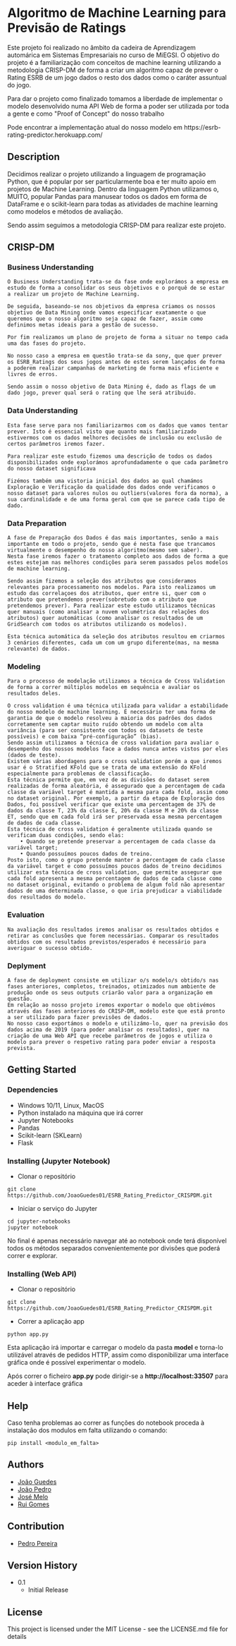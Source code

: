# Algoritmo de Machine Learning para Previsão de Ratings

<p>Este projeto foi realizado no âmbito da cadeira de Aprendizagem automárica em Sistemas Empresariais no curso de MiEGSI. O objetivo do projeto é a familiarização com conceitos de machine learning utilizando a metodologia CRISP-DM de forma a criar um algoritmo capaz de prever o Rating ESRB de um jogo dados o resto dos dados como o caráter assuntual do jogo.</p>
<p>Para dar o projeto como finalizado tomamos a liberdade de implementar o modelo desenvolvido numa API Web de forma a poder ser utilizada por toda a gente e como "Proof of Concept" do nosso trabalho</p>
<p>Pode encontrar a implementação atual do nosso modelo em <a>https://esrb-rating-predictor.herokuapp.com/</a></p>

## Description

<p>Decidimos realizar o projeto utilizando a linguagem de programação Python, que é popular por ser particularmente boa e ter muito apoio em projetos de Machine Learning. Dentro da linguagem Python utilizamos o, MUITO, popular Pandas para manusear todos os dados em forma de DataFrame e o scikit-learn para todas as atividades de machine learning como modelos e métodos de avaliação.</p>
<p>Sendo assim seguimos a metodologia CRISP-DM para realizar este projeto.</p>

## CRISP-DM
### Business Understanding
```
O Business Understanding trata-se da fase onde explorámos a empresa em estudo de forma a consolidar os seus objetivos e o porquê de se estar a realizar um projeto de Machine Learning.

De seguida, baseando-se nos objetivos da empresa criamos os nossos objetivo de Data Mining onde vamos especificar exatamente o que queremos que o nosso algoritmo seja capaz de fazer, assim como definimos metas ideais para a gestão de sucesso.

Por fim realizamos um plano de projeto de forma a situar no tempo cada uma das fases do projeto.

No nosso caso a empresa em questão trata-se da sony, que quer prever os ESRB_Ratings dos seus jogos antes de estes serem lançados de forma a poderem realizar campanhas de marketing de forma mais eficiente e livres de erros.

Sendo assim o nosso objetivo de Data Mining é, dado as flags de um dado jogo, prever qual será o rating que lhe será atribuido.
```
### Data Understanding 
```
Esta fase serve para nos familiarizarmos com os dados que vamos tentar prever. Isto é essencial visto que quanto mais familiarizado estivermos com os dados melhores decisões de inclusão ou exclusão de certos parâmetros iremos fazer.

Para realizar este estudo fizemos uma descrição de todos os dados disponibilizados onde explorámos aprofundadamente o que cada parâmetro do nosso dataset significava

Fizémos também uma vistoria inicial dos dados ao qual chamámos Exploração e Verificação da qualidade dos dados onde verificamos o nosso dataset para valores nulos ou outliers(valores fora da norma), a sua cardinalidade e de uma forma geral com que se parece cada tipo de dado.
```
### Data Preparation
```
A fase de Preparação dos Dados é das mais importantes, senão a mais importante em todo o projeto, sendo que é nesta fase que trancamos virtualmente o desempenho do nosso algoritmo(mesmo sem saber).
Nesta fase iremos fazer o tratamento completo aos dados de forma a que estes estejam nas melhores condições para serem passados pelos modelos de machine learning.

Sendo assim fizemos a seleção dos atributos que consideramos relevantes para processamento nos modelos. Para isto realizamos um estudo das correlaçoes dos atributos, quer entre si, quer com o atributo que pretendemos prever(sobretudo com o atributo que pretendemos prever). Para realizar este estudo utilizamos técnicas quer manuais (como analisar a nuvem volumétrica das relações dos atributos) quer automáticas (como analisar os resultados de um GridSearch com todos os atributos utilizando os modelos).

Esta técnica automática da seleção dos atributos resultou em criarmos 3 cenários diferentes, cada um com um grupo diferente(mas, na mesma relevante) de dados.
```
### Modeling 
```
Para o processo de modelação utilizamos a técnica de Cross Validation de forma a correr múltiplos modelos em sequência e avaliar os resultados deles.

O cross validation é uma técnica utilizada para validar a estabilidade do nosso modelo de machine learning. É necessário ter uma forma de garantia de que o modelo resolveu a maioria dos padrões dos dados corretamente sem captar muito ruído obtendo um modelo com alta variância (para ser consistente com todos os datasets de teste possíveis) e com baixa “pré-configuração” (bias).
Sendo assim utilizamos a técnica de cross validation para avaliar o desempenho dos nossos modelos face a dados nunca antes vistos por eles (dados de teste).
Existem várias abordagens para o cross validation porém a que iremos usar é o Stratified KFold que se trata de uma extensão do KFold especialmente para problemas de classificação.
Esta técnica permite que, em vez de as divisões do dataset serem realizadas de forma aleatória, é assegurado que a percentagem de cada classe da variável target é mantida a mesma para cada fold, assim como no dataset original. Por exemplo, a partir da etapa de Exploração dos Dados, foi possível verificar que existe uma percentagem de 37% de dados da classe T, 23% da classe E, 20% da classe M e 20% da classe ET, sendo que em cada fold irá ser preservada essa mesma percentagem de dados de cada classe.
Esta técnica de cross validation é geralmente utilizada quando se verificam duas condições, sendo elas:
    • Quando se pretende preservar a percentagem de cada classe da variável target;
    • Quando possuímos poucos dados de treino.
Posto isto, como o grupo pretende manter a percentagem de cada classe da variável target e como possuímos poucos dados de treino decidimos utilizar esta técnica de cross validation, que permite assegurar que cada fold apresenta a mesma percentagem de dados de cada classe como no dataset original, evitando o problema de algum fold não apresentar dados de uma determinada classe, o que iria prejudicar a viabilidade dos resultados do modelo.

```
### Evaluation 
```
Na avaliação dos resultados iremos analisar os resultados obtidos e retirar as conclusões que forem necessárias. Comparar os resultados obtidos com os resultados previstos/esperados é necessário para averiguar o sucesso obtido.
```

### Deplyment 
```
A fase de deployment consiste em utilizar o/s modelo/s obtido/s nas fases anteriores, completos, treinados, otimizados num ambiente de produção onde os seus outputs criarão valor para a organização em questão.
Em relação ao nosso projeto iremos exportar o modelo que obtivémos através das fases anteriores do CRISP-DM, modelo este que está pronto a ser utilizado para fazer previsões de dados.
No nosso caso exportámos o modelo e utilizámo-lo, quer na previsão dos dados acima de 2019 (para poder analisar os resultados), quer na criação de uma Web API que recebe parâmetros de jogos e utiliza o modelo para prever o respetivo rating para poder enviar a resposta prevista.
```

## Getting Started

### Dependencies

* Windows 10/11, Linux, MacOS
* Python instalado na máquina que irá correr
* Jupyter Notebooks
* Pandas
* Scikit-learn (SKLearn)
* Flask

### Installing (Jupyter Notebook)

* Clonar o repositório
```
git clone https://github.com/JoaoGuedes01/ESRB_Rating_Predictor_CRISPDM.git
```
* Iniciar o serviço do Jupyter
```
cd jupyter-notebooks
jupyter notebook
```
No final é apenas necessário navegar até ao notebook onde terá disponível todos os métodos separados convenientemente por divisões que poderá correr e explorar.

### Installing (Web API)

* Clonar o repositório
```
git clone https://github.com/JoaoGuedes01/ESRB_Rating_Predictor_CRISPDM.git
```

* Correr a aplicação app
```
python app.py
```
<p>Esta aplicação irá importar e carregar o modelo da pasta <b>model</b> e torna-lo utilizável através de pedidos HTTP, assim como disponibilizar uma interface gráfica onde é possível experimentar o modelo.</p>
<p>Após correr o ficheiro <b>app.py</b> pode dirigir-se a <b>http://localhost:33507</b> para aceder à interface gráfica</p>


## Help

Caso tenha problemas ao correr as funções do notebook proceda à instalação dos modulos em falta utilizando o comando:
```
pip install <modulo_em_falta>
```

## Authors
- [João Guedes](https://github.com/JoaoGuedes01)
- [João Pedro](https://github.com/joaopedrofg7)
- [José Melo](https://www.linkedin.com/in/jos%C3%A9pmelo/)
- [Rui Gomes](https://github.com/ruigomes99)

## Contribution
 - [Pedro Pereira](https://www.linkedin.com/in/pedrojosepereira/)

## Version History
* 0.1
    * Initial Release

## License

This project is licensed under the MIT License - see the LICENSE.md file for details